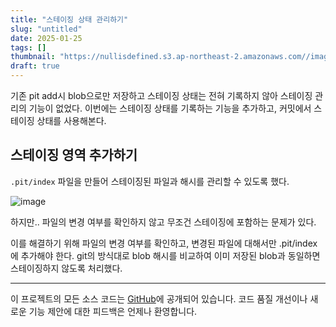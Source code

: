 ```yaml
---
title: "스테이징 상태 관리하기"
slug: "untitled"
date: 2025-01-25
tags: []
thumbnail: "https://nullisdefined.s3.ap-northeast-2.amazonaws.com//images/1cacdfa02414a2a9841aa69b5b031f58.png"
draft: true
---
```

기존 pit add시 blob으로만 저장하고 스테이징 상태는 전혀 기록하지 않아 스테이징 관리의 기능이 없었다. 이번에는 스테이징 상태를 기록하는 기능을 추가하고, 커밋에서 스테이징 상태를 사용해본다.

## 스테이징 영역 추가하기

`.pit/index` 파일을 만들어 스테이징된 파일과 해시를 관리할 수 있도록 했다.




![image](https://nullisdefined.s3.ap-northeast-2.amazonaws.com//images/1cacdfa02414a2a9841aa69b5b031f58.png)

하지만..
파일의 변경 여부를 확인하지 않고 무조건 스테이징에 포함하는 문제가 있다.

이를 해결하기 위해 파일의 변경 여부를 확인하고, 변경된 파일에 대해서만 .pit/index에 추가해야 한다. git의 방식대로 blob 해시를 비교하여 이미 저장된 blob과 동일하면 스테이징하지 않도록 처리했다.




---
이 프로젝트의 모든 소스 코드는 [GitHub]()에 공개되어 있습니다. 코드 품질 개선이나 새로운 기능 제안에 대한 피드백은 언제나 환영합니다.